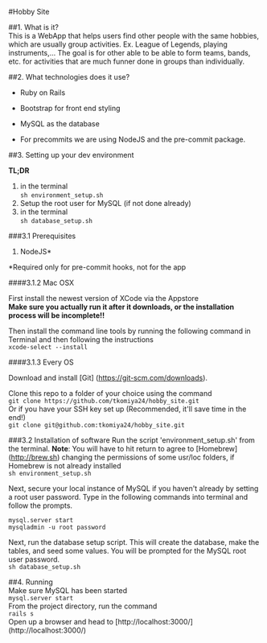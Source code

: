 #Hobby Site  

##1. What is it?  
This is a WebApp that helps users find other people with the same hobbies,
which are usually group activities. Ex. League of Legends, playing instruments,...
The goal is for other able to be able to form teams, bands, etc. for
activities that are much funner done in groups than individually.

##2. What technologies does it use?  
* Ruby on Rails  
* Bootstrap for front end styling  
* MySQL as the database  

* For precommits we are using NodeJS and the pre-commit package.

##3. Setting up your dev environment

**TL;DR**  
1. in the terminal  
 `sh environment_setup.sh`  
2. Setup the root user for MySQL (if not done already)  
3. in the terminal  
`sh database_setup.sh`

###3.1 Prerequisites

1. NodeJS*

  \*Required only for pre-commit hooks, not for the app

####3.1.2 Mac OSX

First install the newest version of XCode via the Appstore  
**Make sure you actually run it after it downloads, or the installation process will be incomplete!!**

Then install the command line tools by running the following command in Terminal and then following the instructions  
`xcode-select --install`  

####3.1.3 Every OS

Download and install [Git] (https://git-scm.com/downloads).  

Clone this repo to a folder of your choice using the command  
`git clone https://github.com/tkomiya24/hobby_site.git`  
Or if you have your SSH key set up (Recommended, it'll save time in the end!)   
`git clone git@github.com:tkomiya24/hobby_site.git`

###3.2 Installation of software
Run the script 'environment_setup.sh' from the terminal.
**Note**: You will have to hit return to agree to [Homebrew] (http://brew.sh)
changing the permissions of some usr/loc folders, if Homebrew is not
already installed  
`sh environment_setup.sh`

Next, secure your local instance of MySQL if you haven't already by setting a root user password. Type in the following commands into terminal and follow the prompts.  
```
mysql.server start  
mysqladmin -u root password
```

Next, run the database setup script. This will create the database, make the tables, and seed some values. You will be prompted for the MySQL root user password.  
`sh database_setup.sh`

##4. Running  
Make sure MySQL has been started  
`mysql.server start`  
From the project directory, run the command  
`rails s`  
Open up a browser and head to [http://localhost:3000/] (http://localhost:3000/)
